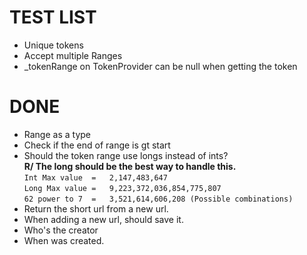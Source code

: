 ﻿# TEST LIST
- Unique tokens
- Accept multiple Ranges
- _tokenRange on TokenProvider can be null when getting the token   

# DONE
- Range as a type
- Check if the end of range is gt start
- Should the token range use longs instead of ints?   
    **R/ The long should be the best way to handle this.**    
    `Int Max value  =   2,147,483,647`  
    `Long Max value =   9,223,372,036,854,775,807`  
    `62 power to 7  =   3,521,614,606,208 (Possible combinations)`
- Return the short url from a new url.
- When adding a new url, should save it.
- Who's the creator 
- When was created.